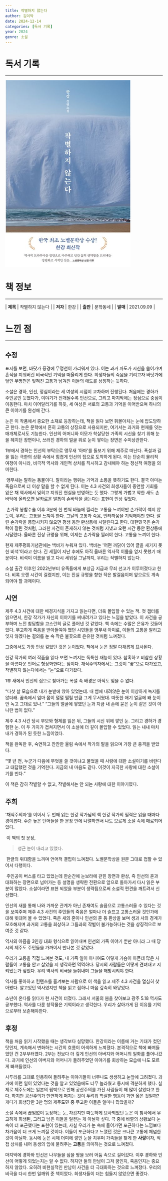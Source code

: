 ```yaml
---
title: 작별하지 않는다
author: 김이박
date: 2024-12-14
categories: [독서 기록]
year: 2024
genre: 소설
---
```


# **독서 기록**
---
![책 이미지](../assets/img/cover/book-004.jpg)

# **책 정보**
---

| **제목** | 작별하지 않는다  |
| **저자** | 한강    |
| **출판** | 문학동네   |
| **발매** | 2021.09.09   |

# **느낀 점**
---
## **수정**
표지를 보면, 바닷가 풍경에 무명천이 가리워져 있다. 이는 과거 파도가 시신을 쓸어가며 흔적을 지워버린 비극적인 기억을 떠올리게 한다. 희생자들의 죽음을 기리고자 바닷가에 덮인 무명천은 잊혀진 고통과 남겨진 이들의 애도를 상징하는 듯하다.


소설은 경하, 인선, 정심이라는 세 여성의 시점이 교차하며 진행된다. 처음에는 경하가 주인공인 듯했다가, 이야기가 전개될수록 인선으로, 그리고 마지막에는 정심으로 중심이 이동한다. 마치 이어달리기를 하듯, 세 여성은 서로의 고통과 기억을 이어받으며 하나의 큰 이야기를 완성해 간다.


눈은 이 작품에서 중요한 소재로 등장하는데, 책을 읽다 보면 휘몰아치는 눈에 압도당하곤 한다. 눈은 문학에서 흔히 고통의 상징으로 사용되지만, 여기서는 과거와 현재를 잇는 매개체로서도 기능한다. 인선의 어머니와 이모가 학살당한 가족의 시신을 찾기 위해 눈을 헤치던 장면이나, 쓰러진 경하의 얼굴 위로 눈이 쌓이는 장면은 수미상관한다.


1부에서 경하는 인선의 부탁으로 앵무새 '아마'를 돌보기 위해 제주로 떠난다. 폭설과 길을 잃는 극한의 상황 속에서 힘겹게 인선의 집으로 도착하게 된다. 이는 단순히 물리적 여정이 아니라, 비극적 역사와 개인적 상처를 직시하고 감내해야 하는 정신적 여정을 의미한다.

​
앵무새는 말하는 동물이다. 말이라는 행위는 기억과 소통을 뜻하기도 한다. 결국 아마는 죽음으로써 더 이상 말을 할 수 없게 된다. 이는 4.3 사건의 희생자들이 증언할 기회를 잃은 채 역사에서 잊히고 지워진 현실을 반영하는 듯 했다. 그렇게 가볍고 약한 새도 손바닥에 올라오면 날카로운 발톱이 손바닥을 긁는다는 표현이 인상 깊었다.

​
손가락 봉합수술 이후 3분에 한 번씩 바늘에 찔리는 고통을 느껴야만 손가락이 썩지 않듯이, 우리는 고통을 느껴야 한다. 그날의 고통과 죽음, 안타까움을 기억해야만 한다. 잘린 손가락을 봉합시키지 않으면 평생 동안 환상통에 시달린다고 한다. 대한민국은 손가락이 잘린 것처럼, 그러한 사건이 존재하지 않는 것처럼 지냈고 오랜 시간 동안 환상통에 시달렸다. 올바른 진상 규명을 위해, 이제는 손가락을 찔러야 한다. 고통을 느껴야 한다.


현재 제주평화기념관에는 백비가 누워져 있다. 백비는 '어떤 까닭이 있어 글을 새기지 못한 비석'이라고 한다. 긴 세월이 지난 후에도 아직 올바른 역사적 이름을 얻지 못했기 때문이다. 비석이 이름을 얻고 다시 세워질 그날까지, 우리는 작별하지 않는다.


소설 출간 이후인 2022년부터 유족들에게 보상금 지급과 무죄 선고가 이루어졌다고 한다. 비록 오랜 시간이 걸렸지만, 이는 진실 규명을 향한 작은 발걸음이며 앞으로도 계속되어야 할 과제이다.


## **시연**  
제주 4.3 사건에 대한 배경지식을 가지고 읽는다면, 더욱 몰입할 수 있는 책.
첫 챕터를 읽으면서, 한강 작가가 자신의 이야기를 써내려가고 있다는 느낌을 받았다. 이 사건을 공부하며 느낀 참담함을 고스란히 글로 풀어낸 것 같았다. 책 속에는 수많은 은유가 깃들어 있다.
무고하게 죽음을 받아들여야 했던 시민들을 앵무새 아미로, 이들의 고통을 알리고 잊지 않겠다는 결의를 눈 속 작은 불꽃으로 은유한 것처럼 느껴졌다.

그중에서도 가장 인상 깊었던 것은 눈이었다.
책에서 눈은 정말 다채롭게 묘사된다.

한강 작가의 여러 작품을 읽다 보면 느껴지는 독특한 재능이 있다. 참혹하고 비참한 상황을 아름다운 언어로 형상화한다는 점이다. 채식주의자에서는 그것이 “꽃”으로 다가왔고, 작별하지 않는다에서는 “눈”으로 다가왔다.

1부 새에서 인선의 집으로 찾아가는 폭설 속 배경은 아직도 잊을 수 없다.

“다섯 살 모습으로 내가 눈밭에 앉아 있었는데. 내 뺨에 내려앉은 눈이 이상하게 녹지를 않더래. 꿈속에서 엄마 몸이 덜덜 떨릴 만큼 그게 무서웠대. 따뜻한 애기 얼굴에 왜 눈이 안 녹고 그대로 있나.”
“그들의 얼굴에 쌓였던 눈과 지금 내 손에 묻은 눈이 같은 것이 아니란 법이 없다.”

제주 4.3 사건 당시 부모와 형제를 잃은 뒤, 그들의 시신 위에 쌓인 눈. 그리고 경하가 경험한 눈.
이 두 가지가 겹쳐지면서 이 소설에 더 깊이 몰입할 수 있었다. 읽는 내내 마치 내가 경하가 된 듯한 느낌이었다.

책을 완독한 후, 숙연하고 잔잔한 울림 속에서 작가의 말을 읽으며 가장 큰 충격을 받았다.

“몇 년 전, 누군가 다음에 무엇을 쓸 것이냐고 물었을 때 사랑에 대한 소설이기를 바란다고 대답했던 것을 기억한다. 지금의 내 마음도 같다. 이것이 지극한 사랑에 대한 소설이기를 빈다.”

이 책은 감히 작별할 수 없고, 작별해서는 안 되는 사랑에 대한 이야기였다.

## **주희**  
'채식주의자'를 이어서 두 번째 읽는 한강 작가님의 책
한강 작가의 필력은 읽을 때마다 경이롭다.
수준 높은 단어들을 한 문장 안에 나열하면서 나도 모르게 소설 속에 매료되어 있다.

​
이 책의 첫 문장,

>성근 눈이 내리고 있었다.

​
한글의 위대함을 느끼며 언어적 결핍이 느껴졌다.
노벨문학상을 원문 그대로 접할 수 있어서 다행이다.

​
주인공이 버스를 타고 있었는데 한순간에 눈보라에 갇힌 장면과 환상, 즉 인선의 혼과 대화하는 장면으로 넘어가는 등 설명을 생략한 전환으로 앞으로 돌아가서 다시 읽은 부분이 많았다.
소설이라면 표현 되었을 부분이 생략됨으로써 소설적 편견을 깨트려서 신선했다.


인선의 새를 통해 나와 가까운 관계가 아닌 존재여도 슬픔으로 고통스러울 수 있다는 것을 보여주며 제주 4.3 사건의 주민들의 죽음은 얼마나 더 슬프고 고통스러울 것인가에 대해 빗대어 볼 수 있었다.
죽은 새의 혼이나 인선의 혼 등 환상을 보며 생과 사의 경계가 모호해지며 과거의 고통을 회상하고 그들과의 작별이 불가능하다는 것을 상징적으로 보여준 것 같다.
​

역사의 아픔을 3인칭 대화 형식으로 읽어내며 인선의 가족 이야기 뿐만 아니라 그 때 당시의 제주도 주민들을 가까이서 만나본 것 같았다.


우리가 고통을 직접 느껴본 것도, 내 가족 일이 아니여도 이렇게 가슴이 아픈데 많은 사람들이 고통을 안고 살았을 지 생각하면 먹먹하다.
당시의 사람들은 어떻게 견뎌내고 지켜냈는가 싶었다.
우리 역사의 비극을 들춰내며 그들을 해방시켜야 한다.


역사를 좋아하고 컨텐츠를 즐겨보는 사람으로 이 책을 읽고 제주 4.3 사건을 열심히 찾아봤다.
알고있던 역사였지만 책을 읽고 접하니 마음 깊숙히 와닿았다.


소년이 온다를 읽다가 현 사건이 터졌다.
그래서 서울의 봄을 찾아보고 광주 5.18 역사도 공부했다.
역사를 다룬 창작물은 기억이라고 생각한다.
우리가 살아가게 된 이유를 기억으로부터 보존해야한다.

## **후정**  
책을 처음 읽기 시작했을 때는 생각보다 실망했다. 한강이라는 이름에 거는 기대가 컸던 탓인지, 계속해서 변화하는 시간의 흐름이 어색하게 느껴졌다.
본격적으로 책에 빠져들었던 건 2부부터였다. 2부는 전보다 더 깊게 인선의 아버지와 어머니의 일화를 풀어나갔다. 과거에 인선의 아버지와 어머니가 들려주었던 이야기를 회상하는 모습에 나도 모르게 빠져들었다.


사투리를 그대로 인용하여 들려주는 이야기들이 너무나도 생생하고 눈앞에 그려졌다. 과거에 이런 일이 있었다는 것을 알고 있었음에도 너무 놀라웠고 동시에 격분하게 했다. 실제로 제주도에는 일본의 핍박으로 인해 공산주의를 가진 사람들이 꽤 많이 살았다고 한다. 하지만 공산주의가 만연하게 퍼지는 것이 두려워 학살한 행동이 과연 옳은 것일까? 게다가 희생당한 3만 명의 제주도민 중 무고한 이들은 얼마나 많았을까?


소설 속에서 끊임없이 등장하는 눈, 차갑지만 따듯하게 묘사되었던 눈은 이 참사에서 무고하게 희생된, 그리고 남은 이들을 일컫는 게 아닐까 싶다. 극 중에 바깥의 상황보다 눈 속이 더 포근했다는 표현이 있는데, 사실 우리가 눈 속에 들어가면 포근하다는 느낌보다 차가움이 더 크게 느껴질 것이다. 이들이 포근하다고 느꼈던 것은 크나큰 고통에 체념한 것이 아닐까. 동시에 눈은 시체 더미에 쌓인 눈을 치우며 가족들을 찾게 한 **사랑**이자, 직접 상처를 내어 동생의 입에 물려주는 **고통**을 의미하는 것으로 느껴졌다.


마지막에 경하와 인선은 나무들을 심을 땅을 보러 어둠 속으로 걸어갔다. 이후 경하와 인선이 어떻게 되었는지는 알 수 없다. 하지만 둘의 만남이 그저 꿈인지, 죽음인지는 중요하지 않았다. 오히려 비현실적인 만남이 사건을 더 극대화하는 것으로 느껴졌다.
우리의 비극을 다시 한번 일깨워 준 책이었다. 희생자들이 더는 힘들지 않았으면 좋겠다.
